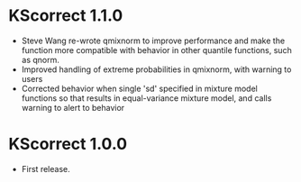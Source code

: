 # KScorrect 1.1.0
* Steve Wang re-wrote qmixnorm to improve performance and make the function more compatible with behavior in other quantile functions, such as qnorm.
* Improved handling of extreme probabilities in qmixnorm, with warning to users
* Corrected behavior when single 'sd' specified in mixture model functions so that results in equal-variance mixture model, and calls warning to alert to behavior

# KScorrect 1.0.0
* First release.
